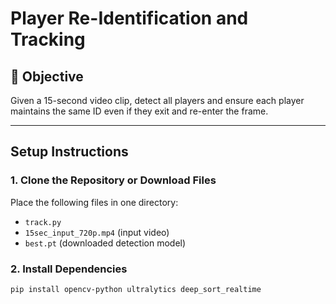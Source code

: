# Player Re-Identification and Tracking

## 🎯 Objective
Given a 15-second video clip, detect all players and ensure each player maintains the same ID even if they exit and re-enter the frame.

---

## Setup Instructions

### 1. Clone the Repository or Download Files

Place the following files in one directory:
- `track.py`
- `15sec_input_720p.mp4` (input video)
- `best.pt` (downloaded detection model)

### 2. Install Dependencies

```bash
pip install opencv-python ultralytics deep_sort_realtime


